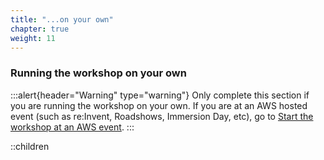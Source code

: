 ```yaml
---
title: "...on your own"
chapter: true
weight: 11
---
```


### Running the workshop on your own


:::alert{header="Warning" type="warning"}
Only complete this section if you are running the workshop on your own. If you are at an AWS hosted event (such as re\:Invent, Roadshows, Immersion Day, etc), go to [Start the workshop at an AWS event](../aws_event).
:::

::children